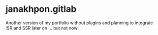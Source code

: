 # janakhpon.gitlab
Another version of my portfolio without plugins and planning to integrate ISR and SSR later on ... but not now!
